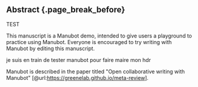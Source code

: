 ## Abstract {.page_break_before}

TEST

This manuscript is a Manubot demo, intended to give users a playground to practice using Manubot.
Everyone is encouraged to try writing with Manubot by editing this manuscript.

je suis en train de tester manubot pour faire maire mon hdr 

Manubot is described in the paper titled "Open collaborative writing with Manubot" [@url:https://greenelab.github.io/meta-review].
